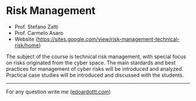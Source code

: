 # Risk Management

- Prof. Stefano Zatti
- Prof. Carmelo Asaro
- Website (https://sites.google.com/view/risk-management-technical-risk/home)

The subject of the course is technical risk management, with special focus on risks originated from the cyber space. The main stardards and best practices for management of cyber risks will be introduced and analyzed. Practical case studies will be introduced and discussed with the students.

---------

For any question write me ([edoardottt.com](https://edoardottt.com/))
